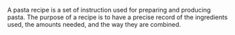 A pasta recipe is a set of instruction used for preparing and producing pasta. The purpose of a recipe is to have a precise record of the ingredients used, the amounts needed, and the way they are combined.